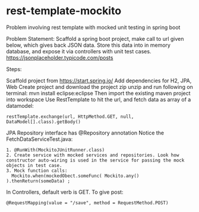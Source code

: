 # rest-template-mockito
Problem involving rest template with mocked unit testing in spring boot


Problem Statement:
Scaffold a spring boot project, make call to url given below, which gives back JSON data.
Store this data into in memory database, and expose it via controllers with unit test cases.
https://jsonplaceholder.typicode.com/posts

Steps:

Scaffold project from https://start.spring.io/
Add dependencies for H2, JPA, Web
Create project and download the project zip
unzip and run following on terminal:
mvn install eclipse:eclipse
Then import the existing maven project into workspace
Use RestTemplate to hit the url, and fetch data as array of a datamodel:
```
restTemplate.exchange(url, HttpMethod.GET, null, DataModel[].class).getBody()
```
JPA Repository interface has @Repository annotation
Notice the FetchDataServiceTest.java:
```
1. @RunWith(MockitoJUnitRunner.class)
2. Create service with mocked services and repositories. Look how constructor auto-wiring is used in the service for passing the mock objects in test case.
3. Mock function calls:
  Mockito.when(mockedObect.someFunc( Mockito.any() ).thenReturn(someData) ; 
  ```
In Controllers, default verb is GET. To give post:
```
@RequestMapping(value = "/save", method = RequestMethod.POST)
```